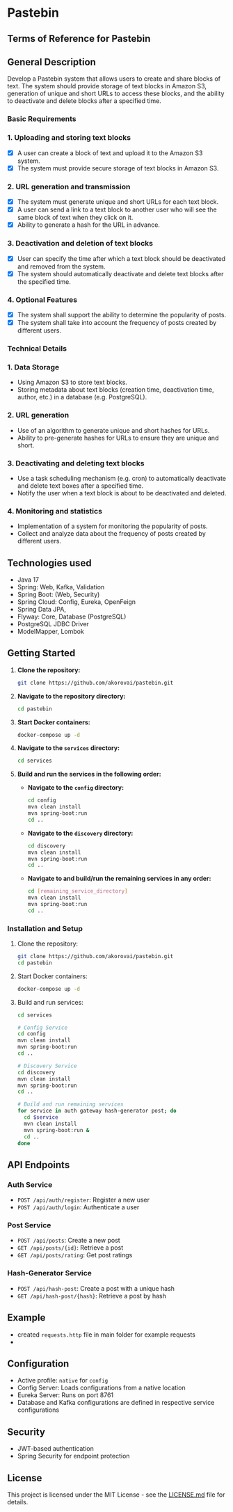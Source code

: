 # Pastebin

## Terms of Reference for Pastebin

## General Description
Develop a Pastebin system that allows users to create and share blocks of text. The system should provide storage of text blocks in Amazon S3, generation of unique and short URLs to access these blocks, and the ability to deactivate and delete blocks after a specified time.

### Basic Requirements

### 1. Uploading and storing text blocks
- [x] A user can create a block of text and upload it to the Amazon S3 system.
- [x] The system must provide secure storage of text blocks in Amazon S3.

### 2. URL generation and transmission
- [x] The system must generate unique and short URLs for each text block.
- [x] A user can send a link to a text block to another user who will see the same block of text when they click on it.
- [x] Ability to generate a hash for the URL in advance.

### 3. Deactivation and deletion of text blocks
- [x] User can specify the time after which a text block should be deactivated and removed from the system.
- [x] The system should automatically deactivate and delete text blocks after the specified time.

### 4. Optional Features
- [x] The system shall support the ability to determine the popularity of posts.
- [x] The system shall take into account the frequency of posts created by different users.

### Technical Details

### 1. Data Storage
- Using Amazon S3 to store text blocks.
- Storing metadata about text blocks (creation time, deactivation time, author, etc.) in a database (e.g. PostgreSQL).

### 2. URL generation
- Use of an algorithm to generate unique and short hashes for URLs.
- Ability to pre-generate hashes for URLs to ensure they are unique and short.

### 3. Deactivating and deleting text blocks
- Use a task scheduling mechanism (e.g. cron) to automatically deactivate and delete text boxes after a specified time.
- Notify the user when a text block is about to be deactivated and deleted.

### 4. Monitoring and statistics
- Implementation of a system for monitoring the popularity of posts.
- Collect and analyze data about the frequency of posts created by different users.


## Technologies used

* Java 17
* Spring: Web, Kafka, Validation
* Spring Boot: (Web, Security)
* Spring Cloud: Config, Eureka, OpenFeign
* Spring Data JPA,
* Flyway: Core, Database (PostgreSQL)
* PostgreSQL JDBC Driver
* ModelMapper, Lombok


## Getting Started

1. **Clone the repository:**

    ```bash
    git clone https://github.com/akorovai/pastebin.git
    ```

2. **Navigate to the repository directory:**

    ```bash
    cd pastebin
    ```

3. **Start Docker containers:**

    ```bash
    docker-compose up -d
    ```

4. **Navigate to the `services` directory:**

    ```bash
    cd services
    ```

5. **Build and run the services in the following order:**

    - **Navigate to the `config` directory:**

        ```bash
        cd config
        mvn clean install
        mvn spring-boot:run
        cd ..
        ```

    - **Navigate to the `discovery` directory:**

        ```bash
        cd discovery
        mvn clean install
        mvn spring-boot:run
        cd ..
        ```

    - **Navigate to and build/run the remaining services in any order:**

        ```bash
        cd [remaining_service_directory]
        mvn clean install
        mvn spring-boot:run
        cd ..
        ```


### Installation and Setup

1. Clone the repository:
   ```bash
   git clone https://github.com/akorovai/pastebin.git
   cd pastebin
   ```

2. Start Docker containers:
   ```bash
   docker-compose up -d
   ```

3. Build and run services:
   ```bash
   cd services
   
   # Config Service
   cd config
   mvn clean install
   mvn spring-boot:run
   cd ..
   
   # Discovery Service
   cd discovery
   mvn clean install
   mvn spring-boot:run
   cd ..
   
   # Build and run remaining services
   for service in auth gateway hash-generator post; do
     cd $service
     mvn clean install
     mvn spring-boot:run &
     cd ..
   done
   ```

## API Endpoints

### Auth Service
- `POST /api/auth/register`: Register a new user
- `POST /api/auth/login`: Authenticate a user

### Post Service
- `POST /api/posts`: Create a new post
- `GET /api/posts/{id}`: Retrieve a post
- `GET /api/posts/rating`: Get post ratings

### Hash-Generator Service
- `POST /api/hash-post`: Create a post with a unique hash
- `GET /api/hash-post/{hash}`: Retrieve a post by hash

## Example

- created `requests.http` file in main folder for example requests
- 
## Configuration

- Active profile: `native` for `config`
- Config Server: Loads configurations from a native location
- Eureka Server: Runs on port 8761
- Database and Kafka configurations are defined in respective service configurations

## Security

- JWT-based authentication
- Spring Security for endpoint protection

## License

This project is licensed under the MIT License - see the [LICENSE.md](LICENSE.md) file for details.